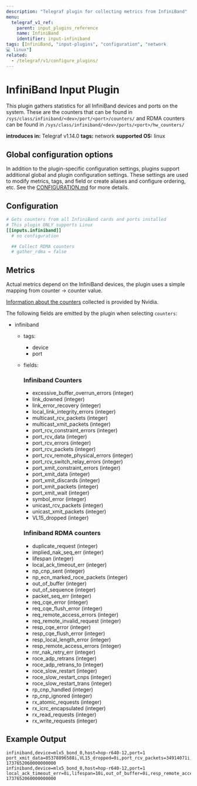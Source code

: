 ```yaml
---
description: "Telegraf plugin for collecting metrics from InfiniBand"
menu:
  telegraf_v1_ref:
    parent: input_plugins_reference
    name: InfiniBand
    identifier: input-infiniband
tags: [InfiniBand, "input-plugins", "configuration", "network
💻 linux"]
related:
  - /telegraf/v1/configure_plugins/
---
```


# InfiniBand Input Plugin

This plugin gathers statistics for all InfiniBand devices and ports on the
system. These are the counters that can be found in
`/sys/class/infiniband/<dev>/port/<port>/counters/`
and RDMA counters can be found in
`/sys/class/infiniband/<dev>/ports/<port>/hw_counters/`

**introduces in:** Telegraf v1.14.0
**tags:** network
**supported OS:** linux

## Global configuration options <!-- @/docs/includes/plugin_config.md -->

In addition to the plugin-specific configuration settings, plugins support
additional global and plugin configuration settings. These settings are used to
modify metrics, tags, and field or create aliases and configure ordering, etc.
See the [CONFIGURATION.md](/telegraf/v1/configuration/#plugins) for more details.

[CONFIGURATION.md]: ../../../docs/CONFIGURATION.md#plugins

## Configuration

```toml @sample.conf
# Gets counters from all InfiniBand cards and ports installed
# This plugin ONLY supports Linux
[[inputs.infiniband]]
  # no configuration

  ## Collect RDMA counters
  # gather_rdma = false
```

## Metrics

Actual metrics depend on the InfiniBand devices, the plugin uses a simple
mapping from counter -> counter value.

[Information about the counters](https://enterprise-support.nvidia.com/s/article/understanding-mlx5-linux-counters-and-status-parameters) collected is provided by Nvidia.

[counters]: https://enterprise-support.nvidia.com/s/article/understanding-mlx5-linux-counters-and-status-parameters

The following fields are emitted by the plugin when selecting `counters`:

- infiniband
  - tags:
    - device
    - port
  - fields:

    ### Infiniband Counters

    - excessive_buffer_overrun_errors (integer)
    - link_downed (integer)
    - link_error_recovery (integer)
    - local_link_integrity_errors (integer)
    - multicast_rcv_packets (integer)
    - multicast_xmit_packets (integer)
    - port_rcv_constraint_errors (integer)
    - port_rcv_data (integer)
    - port_rcv_errors (integer)
    - port_rcv_packets (integer)
    - port_rcv_remote_physical_errors (integer)
    - port_rcv_switch_relay_errors (integer)
    - port_xmit_constraint_errors (integer)
    - port_xmit_data (integer)
    - port_xmit_discards (integer)
    - port_xmit_packets (integer)
    - port_xmit_wait (integer)
    - symbol_error (integer)
    - unicast_rcv_packets (integer)
    - unicast_xmit_packets (integer)
    - VL15_dropped (integer)

    ### Infiniband RDMA counters

    - duplicate_request (integer)
    - implied_nak_seq_err (integer)
    - lifespan (integer)
    - local_ack_timeout_err (integer)
    - np_cnp_sent (integer)
    - np_ecn_marked_roce_packets (integer)
    - out_of_buffer (integer)
    - out_of_sequence (integer)
    - packet_seq_err (integer)
    - req_cqe_error (integer)
    - req_cqe_flush_error (integer)
    - req_remote_access_errors (integer)
    - req_remote_invalid_request (integer)
    - resp_cqe_error (integer)
    - resp_cqe_flush_error (integer)
    - resp_local_length_error (integer)
    - resp_remote_access_errors (integer)
    - rnr_nak_retry_err (integer)
    - roce_adp_retrans (integer)
    - roce_adp_retrans_to (integer)
    - roce_slow_restart (integer)
    - roce_slow_restart_cnps (integer)
    - roce_slow_restart_trans (integer)
    - rp_cnp_handled (integer)
    - rp_cnp_ignored (integer)
    - rx_atomic_requests (integer)
    - rx_icrc_encapsulated (integer)
    - rx_read_requests (integer)
    - rx_write_requests (integer)

## Example Output

```text
infiniband,device=mlx5_bond_0,host=hop-r640-12,port=1 port_xmit_data=85378896588i,VL15_dropped=0i,port_rcv_packets=34914071i,port_rcv_data=34600185253i,port_xmit_discards=0i,link_downed=0i,local_link_integrity_errors=0i,symbol_error=0i,link_error_recovery=0i,multicast_rcv_packets=0i,multicast_xmit_packets=0i,unicast_xmit_packets=82002535i,excessive_buffer_overrun_errors=0i,port_rcv_switch_relay_errors=0i,unicast_rcv_packets=34914071i,port_xmit_constraint_errors=0i,port_rcv_errors=0i,port_xmit_wait=0i,port_rcv_remote_physical_errors=0i,port_rcv_constraint_errors=0i,port_xmit_packets=82002535i 1737652060000000000
infiniband,device=mlx5_bond_0,host=hop-r640-12,port=1 local_ack_timeout_err=0i,lifespan=10i,out_of_buffer=0i,resp_remote_access_errors=0i,resp_local_length_error=0i,np_cnp_sent=0i,roce_slow_restart=0i,rx_read_requests=6000i,duplicate_request=0i,resp_cqe_error=0i,rx_write_requests=19000i,roce_slow_restart_cnps=0i,rx_icrc_encapsulated=0i,rnr_nak_retry_err=0i,roce_adp_retrans=0i,out_of_sequence=0i,req_remote_access_errors=0i,roce_slow_restart_trans=0i,req_remote_invalid_request=0i,req_cqe_error=0i,resp_cqe_flush_error=0i,packet_seq_err=0i,roce_adp_retrans_to=0i,np_ecn_marked_roce_packets=0i,rp_cnp_handled=0i,implied_nak_seq_err=0i,rp_cnp_ignored=0i,req_cqe_flush_error=0i,rx_atomic_requests=0i 1737652060000000000
```
